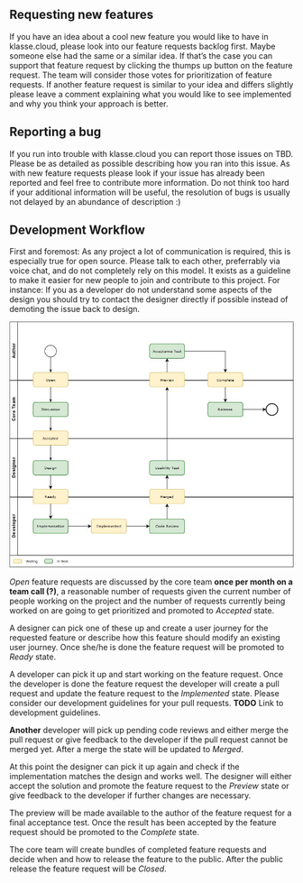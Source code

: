 ## Requesting new features

If you have an idea about a cool new feature you would like to have in klasse.cloud, please look into our feature requests backlog first. Maybe someone else had the same or a similar idea. If that’s the case you can support that feature request by clicking the thumps up button on the feature request. The team will consider those votes for prioritization of feature requests. If another feature request is similar to your idea and differs slightly please leave a comment explaining what you would like to see implemented and why you think your approach is better.

## Reporting a bug

If you run into trouble with klasse.cloud you can report those issues on TBD. Please be as detailed as possible describing how you ran into this issue. As with new feature requests please look if your issue has already been reported and feel free to contribute more information. Do not think too hard if your additional information will be useful, the resolution of bugs is usually not delayed by an abundance of description :)

## Development Workflow

First and foremost: As any project a lot of communication is required, this is especially true for open source. Please talk to each other, preferrably via voice chat, and do not completely rely on this model. It exists as a guideline to make it easier for new people to join and contribute to this project. For instance: If you as a developer do not understand some aspects of the design you should try to contact the designer directly if possible instead of demoting the issue back to design.

![Missing image](images/_development-workflow.jpg)

_Open_ feature requests are discussed by the core team **once per month on a team call (?)**, a reasonable number of requests given the current number of people working on the project and the number of requests currently being worked on are going to get prioritized and promoted to _Accepted_ state.  

A designer can pick one of these up and create a user journey for the requested feature or describe how this feature should modify an existing user journey. Once she/he is done the feature request will be promoted to _Ready_ state.  

A developer can pick it up and start working on the feature request. Once the developer is done the feature request the developer will create a pull request and update the feature request to the _Implemented_ state. Please consider our development guidelines for your pull requests. **TODO** Link to development guidelines.  

**Another** developer will pick up pending code reviews and either merge the pull request or give feedback to the developer if the pull request cannot be merged yet. After a merge the state will be updated to _Merged_.  

At this point the designer can pick it up again and check if the implementation matches the design and works well. The designer will either accept the solution and promote the feature request to the _Preview_ state or give feedback to the developer if further changes are necessary.  

The preview will be made available to the author of the feature request for a final acceptance test. Once the result has been accepted by the feature request should be promoted to the _Complete_ state.  

The core team will create bundles of completed feature requests and decide when and how to release the feature to the public. After the public release the feature request will be _Closed_.
